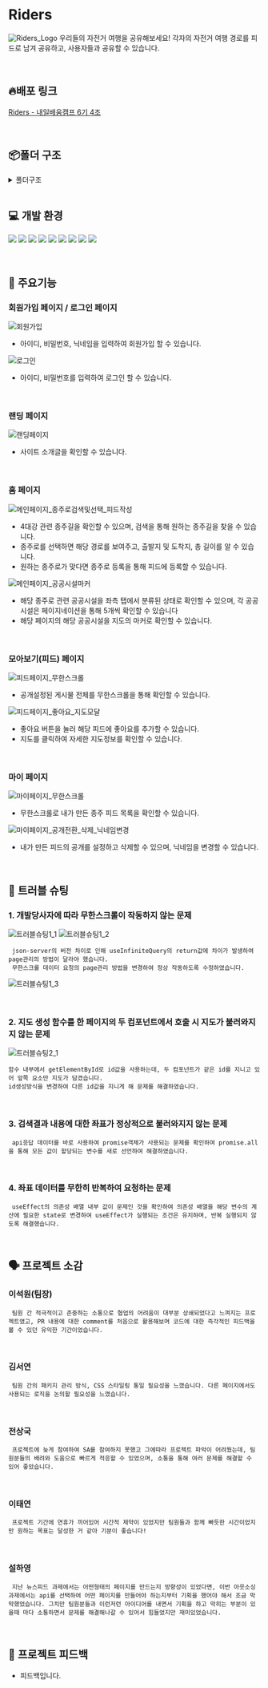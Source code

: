 # Riders
![Riders_Logo](https://github.com/user-attachments/assets/57338532-295a-4f82-8703-6f93d5afbfdf)
우리들의 자전거 여행을 공유해보세요!
각자의 자전거 여행 경로를 피드로 남겨 공유하고, 사용자들과 공유할 수 있습니다.

<br/>

## 🔥배포 링크

[Riders - 내일배움캠프 6기 4조](https://naver.com)

<br/>

## 📦폴더 구조

<details>
<summary>폴더구조</summary>
📦Rider_project<br />
 ┣ 📂public<br />
 ┃ ┣ 📜airInjectorMarker.png<br />
 ┃ ┣ 📜anAirInjector.png<br />
 ┃ ┣ 📜bike.png<br />
 ┃ ┣ 📜certificateMarker.png<br />
 ┃ ┣ 📜CertificationCenter.png<br />
 ┃ ┣ 📜CurrentLocation.png<br />
 ┃ ┣ 📜cyclist.png<br />
 ┃ ┣ 📜favicon.svg<br />
 ┃ ┣ 📜finishImg.png<br />
 ┃ ┣ 📜startImg.png<br />
 ┃ ┣ 📜toilet.png<br />
 ┃ ┣ 📜toiletMarker.png<br />
 ┃ ┣ 📜vite.svg<br />
 ┃ ┣ 📜waterSupply.png<br />
 ┃ ┗ 📜waterSupplyMarker.png<br />
 ┣ 📂src<br />
 ┃ ┣ 📂api<br />
 ┃ ┃ ┣ 📜auth.js<br />
 ┃ ┃ ┣ 📜feedApi.js<br />
 ┃ ┃ ┣ 📜FilterRoadInformation.js<br />
 ┃ ┃ ┗ 📜weatherApi.js<br />
 ┃ ┣ 📂assets<br />
 ┃ ┃ ┣ 📜downScroll.png<br />
 ┃ ┃ ┣ 📜homeIcon.svg<br />
 ┃ ┃ ┣ 📜landing_background.png<br />
 ┃ ┃ ┣ 📜landing_firstIcon.png<br />
 ┃ ┃ ┣ 📜landing_firstImg.png<br />
 ┃ ┃ ┣ 📜landing_secondIcon.png<br />
 ┃ ┃ ┗ 📜landing_secondImg.png<br />
 ┃ ┣ 📂axiosInstance<br />
 ┃ ┃ ┣ 📜authInstance.js<br />
 ┃ ┃ ┣ 📜feed.js<br />
 ┃ ┃ ┣ 📜information.js<br />
 ┃ ┃ ┗ 📜weatherInstance.js<br />
 ┃ ┣ 📂components<br />
 ┃ ┃ ┣ 📂common<br />
 ┃ ┃ ┃ ┗ 📜KakaoMap.jsx<br />
 ┃ ┃ ┣ 📜AuthForm.jsx<br />
 ┃ ┃ ┣ 📜GlobalLoading.jsx<br />
 ┃ ┃ ┣ 📜Layout.jsx<br />
 ┃ ┃ ┗ 📜ProtectedRoute.jsx<br />
 ┃ ┣ 📂constants<br />
 ┃ ┃ ┗ 📜homeConstants.js<br />
 ┃ ┣ 📂hooks<br />
 ┃ ┃ ┣ 📜useGeoLocation.jsx<br />
 ┃ ┃ ┣ 📜useInsertFeed.jsx<br />
 ┃ ┃ ┣ 📜useLandingPage.jsx<br />
 ┃ ┃ ┗ 📜useMyPage.jsx<br />
 ┃ ┣ 📂pages<br />
 ┃ ┃ ┣ 📂auth<br />
 ┃ ┃ ┃ ┣ 📜Login.jsx<br />
 ┃ ┃ ┃ ┗ 📜Signup.jsx<br />
 ┃ ┃ ┣ 📂feed<br />
 ┃ ┃ ┃ ┣ 📜Feed.jsx<br />
 ┃ ┃ ┃ ┣ 📜ModalMap.jsx<br />
 ┃ ┃ ┃ ┣ 📜Posting.jsx<br />
 ┃ ┃ ┃ ┣ 📜RidingMap.jsx<br />
 ┃ ┃ ┃ ┣ 📜Thumb.jsx<br />
 ┃ ┃ ┃ ┗ 📜TopButton.jsx<br />
 ┃ ┃ ┣ 📂home<br />
 ┃ ┃ ┃ ┣ 📜Filter.jsx<br />
 ┃ ┃ ┃ ┣ 📜Home.jsx<br />
 ┃ ┃ ┃ ┣ 📜List.jsx<br />
 ┃ ┃ ┃ ┣ 📜Pagination.jsx<br />
 ┃ ┃ ┃ ┗ 📜Search.jsx<br />
 ┃ ┃ ┣ 📂landing<br />
 ┃ ┃ ┃ ┗ 📜Landing.jsx<br />
 ┃ ┃ ┗ 📂myPage<br />
 ┃ ┃ ┃ ┣ 📜Mypage.jsx<br />
 ┃ ┃ ┃ ┗ 📜RideItem.jsx<br />
 ┃ ┣ 📂queries<br />
 ┃ ┃ ┣ 📜infiniteQueries.jsx<br />
 ┃ ┃ ┣ 📜mutaions.jsx<br />
 ┃ ┃ ┗ 📜query.keys.js<br />
 ┃ ┣ 📂shared<br />
 ┃ ┃ ┗ 📜Router.jsx<br />
 ┃ ┣ 📂store<br />
 ┃ ┃ ┗ 📜useUserStore.js<br />
 ┃ ┣ 📂utils<br />
 ┃ ┃ ┣ 📜calculateTotalDistance.js<br />
 ┃ ┃ ┗ 📜scrollToTargetRef.js<br />
 ┃ ┣ 📜App.jsx<br />
 ┃ ┣ 📜index.css<br />
 ┃ ┗ 📜main.jsx<br />
 ┣ 📜.env.local<br />
 ┣ 📜.gitignore<br />
 ┣ 📜.prettierignore<br />
 ┣ 📜.prettierrc<br />
 ┣ 📜db.json<br />
 ┣ 📜db1.json<br />
 ┣ 📜db2.json<br />
 ┣ 📜eslint.config.js<br />
 ┣ 📜index.html<br />
 ┣ 📜package.json<br />
 ┣ 📜README.md<br />
 ┣ 📜vercel.json<br />
 ┣ 📜vite.config.js<br />
 ┗ 📜yarn.lock<br />
 </details>

<br/>

## 💻 개발 환경

![](https://img.shields.io/badge/JavaScript-F7DF1E?style=for-the-badge&logo=JavaScript&logoColor=white)
![](https://img.shields.io/badge/HTML5-E34F26?style=for-the-badge&logo=html5&logoColor=white)
![](https://img.shields.io/badge/CSS3-1572B6?style=for-the-badge&logo=css3&logoColor=white)
![](https://img.shields.io/badge/React-20232A?style=for-the-badge&logo=react&logoColor=61DAFB)
![](https://img.shields.io/badge/styled--components-DB7093?style=for-the-badge&logo=styled-components&logoColor=white)
![](https://img.shields.io/badge/Axios-5A29E4?style=for-the-badge&logo=axios&logoColor=white)
![](https://img.shields.io/badge/TanstackQuery-FF4154?style=for-the-badge&logo=reactquery&logoColor=white)
![](https://img.shields.io/badge/Zustand-181818?style=for-the-badge)
![](https://img.shields.io/badge/JsonServer-181818?style=for-the-badge)

<br/>

## 🔧 주요기능

### 회원가입 페이지 / 로그인 페이지
![회원가입](https://github.com/user-attachments/assets/3f26a045-c21c-41ab-ace5-76d4b79f58ef)
- 아이디, 비밀번호, 닉네임을 입력하여 회원가입 할 수 있습니다.

![로그인](https://github.com/user-attachments/assets/9e9e83e9-8147-4050-9ae3-6149992cd5b5)
- 아이디, 비밀번호를 입력하여 로그인 할 수 있습니다.

<br/>

### 랜딩 페이지
![랜딩페이지](https://github.com/user-attachments/assets/4f3f54f3-6c89-49d7-b9c9-8fde2c96578c)
- 사이트 소개글을 확인할 수 있습니다.

<br/>

### 홈 페이지
![메인페이지_종주로검색및선택_피드작성](https://github.com/user-attachments/assets/38e630b1-b692-4386-b521-35b195a1b193)
- 4대강 관련 종주길을 확인할 수 있으며, 검색을 통해 원하는 종주길을 찾을 수 있습니다.
- 종주로를 선택하면 해당 경로를 보여주고, 출발지 및 도착지, 총 길이를 알 수 있습니다.
- 원하는 종주로가 맞다면 종주로 등록을 통해 피드에 등록할 수 있습니다.

![메인페이지_공공시설마커](https://github.com/user-attachments/assets/901def0b-b1ed-49e2-9e6f-b5ef7e496055)
- 해당 종주로 관련 공공시설을 좌측 탭에서 분류된 상태로 확인할 수 있으며, 각 공공시설은 페이지네이션을 통해 5개씩 확인할 수 있습니다
- 해당 페이지의 해당 공공시설을 지도의 마커로 확인할 수 있습니다.

<br/>

### 모아보기(피드) 페이지
![피드페이지_무한스크롤](https://github.com/user-attachments/assets/eca7cab2-12dc-4b64-b557-3aca0a922017)
- 공개설정된 게시물 전체를 무한스크롤을 통해 확인할 수 있습니다.

![피드페이지_좋아요_지도모달](https://github.com/user-attachments/assets/6783d118-fde0-4d55-a6e9-6308faa6d5ef)
- 좋아요 버튼을 눌러 해당 피드에 좋아요를 추가할 수 있습니다.
- 지도를 클릭하여 자세한 지도정보를 확인할 수 있습니다.

<br/>

### 마이 페이지
![마이페이지_무한스크롤](https://github.com/user-attachments/assets/f04f0cc4-f7cc-45c8-b78b-88ffa43f7b2b)
- 무한스크롤로 내가 만든 종주 피드 목록을 확인할 수 있습니다.

![마이페이지_공개전환_삭제_닉네임변경](https://github.com/user-attachments/assets/8e2f2fa9-3e9f-4e0a-ba03-2a51556ca4af)
- 내가 만든 피드의 공개를 설정하고 삭제할 수 있으며, 닉네임을 변경할 수 있습니다.

<br/>

## 🏹 트러블 슈팅

### 1. 개발당사자에 따라 무한스크롤이 작동하지 않는 문제

![트러블슈팅1_1](https://github.com/user-attachments/assets/814b88c6-18e9-4e12-8563-96ee56482d6c)
![트러블슈팅1_2](https://github.com/user-attachments/assets/af1ef95d-7bab-4688-b58f-516c0231ce9c)
```
 json-server의 버전 차이로 인해 useInfiniteQuery의 return값에 차이가 발생하여 page관리의 방법이 달라야 했습니다.
 무한스크롤 데이터 요청의 page관리 방법을 변경하여 정상 작동하도록 수정하였습니다.
```
![트러블슈팅1_3](https://github.com/user-attachments/assets/3d8fd192-782c-4014-b9f8-31d0d73329bd)

<br />

### 2. 지도 생성 함수를 한 페이지의 두 컴포넌트에서 호출 시 지도가 불러와지지 않는 문제

![트러블슈팅2_1](https://github.com/user-attachments/assets/8dfbac11-fc29-4602-a072-8208ece2b341)
```
함수 내부에서 getElementById로 id값을 사용하는데, 두 컴포넌트가 같은 id를 지니고 있어 앞쪽 요소만 지도가 담겼습니다.
id생성방식을 변경하여 다른 id값을 지니게 해 문제를 해결하였습니다.
```
<br />

### 3. 검색결과 내용에 대한 좌표가 정상적으로 불러와지지 않는 문제
```
 api응답 데이터를 바로 사용하여 promise객체가 사용되는 문제를 확인하여 promise.all을 통해 모든 값이 할당되는 변수를 새로 선언하여 해결하였습니다.
```
<br />

### 4. 좌표 데이터를 무한히 반복하여 요청하는 문제
```
 useEffect의 의존성 배열 내부 값이 문제인 것을 확인하여 의존성 배열을 해당 변수의 계산에 필요한 state로 변경하여 useEffect가 실행되는 조건은 유지하며, 반복 실행되지 않도록 해결했습니다.
```
<br />

## 🗣️ 프로젝트 소감

### 이석원(팀장)

```
 팀원 간 적극적이고 존중하는 소통으로 협업의 어려움이 대부분 상쇄되었다고 느껴지는 프로젝트였고, PR 내용에 대한 comment를 처음으로 활용해보며 코드에 대한 즉각적인 피드백을 볼 수 있던 유익한 기간이었습니다.
```

<br/>

### 김서연

```
 팀원 간의 패키지 관리 방식, CSS 스타일링 통일 필요성을 느꼈습니다. 다른 페이지에서도 사용되는 로직을 논의할 필요성을 느꼈습니다.
```

<br/>

### 전상국

```
 프로젝트에 늦게 참여하여 SA를 참여하지 못했고 그에따라 프로젝트 파악이 어려웠는데, 팀원분들의 배려와 도움으로 빠르게 적응할 수 있었으며, 소통을 통해 여러 문제를 해결할 수 있어 좋았습니다.
```

<br/>

### 이태연

```
 프로젝트 기간에 연휴가 끼어있어 시간적 제약이 있었지만 팀원들과 함께 빠듯한 시간이었지만 원하는 목표는 달성한 거 같아 기분이 좋습니다!
```

<br/>

### 설하영

```
 지난 뉴스피드 과제에서는 어떤형태의 페이지를 만드는지 방향성이 있었다면, 이번 아웃소싱 과제에서는 api를 선택하여 어떤 페이지를 만들어야 하는지부터 기획을 했어야 해서 조금 막막했었습니다. 그치만 팀원분들과 이런저런 아이디어를 내면서 기획을 하고 막히는 부분이 있을때 마다 소통하면서 문제를 해결해나갈 수 있어서 힘들었지만 재미있었습니다.
```

<br/>

## 📗 프로젝트 피드백

- 피드백입니다.
